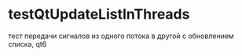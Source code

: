 # testQtUpdateListInThreads
тест передачи сигналов из одного потока в другой с обновлением списка, qt6
